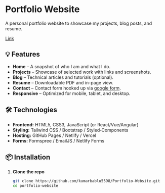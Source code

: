 # Portfolio Website

A personal portfolio website to showcase my projects, blog posts, and resume.

[Link](https://github.com/kumarbablu5598/Portfolio-Website)

## 💡 Features

- **Home** – A snapshot of who I am and what I do.  
- **Projects** – Showcase of selected work with links and screenshots.  
- **Blog** – Technical articles and tutorials (optional).  
- **Resume** – Downloadable PDF and in-page view.  
- **Contact** – Contact form hooked up via [google form](https://docs.google.com/forms/d/e/1FAIpQLSdfc39OwyYpGaHHDEBsk32qS23ByLf0pAbUskTEEEzo_MHFqQ/viewform).  
- **Responsive** – Optimized for mobile, tablet, and desktop.

## 🛠️ Technologies

- **Frontend:** HTML5, CSS3, JavaScript (or React/Vue/Angular)  
- **Styling:** Tailwind CSS / Bootstrap / Styled‑Components  
- **Hosting:** GitHub Pages / Netlify / Vercel  
- **Forms:** Formspree / EmailJS / Netlify Forms  


## 📦 Installation

1. **Clone the repo**  
   ```bash
   git clone https://github.com/kumarbablu5598/Portfolio-Website.git
   cd portfolio-website
